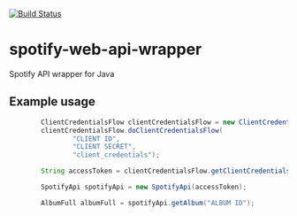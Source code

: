 [![Build Status](https://dev.azure.com/jzheng21/jzheng/_apis/build/status/jzheng2017.spotify-web-api-wrapper?branchName=main)](https://dev.azure.com/jzheng21/jzheng/_build/latest?definitionId=1&branchName=main)

# spotify-web-api-wrapper
Spotify API wrapper for Java

## Example usage
```java
        ClientCredentialsFlow clientCredentialsFlow = new ClientCredentialsFlow();
        clientCredentialsFlow.doClientCredentialsFlow(
                "CLIENT ID",
                "CLIENT SECRET",
                "client_credentials");

        String accessToken = clientCredentialsFlow.getClientCredentialsFlowToken().getAccessToken();

        SpotifyApi spotifyApi = new SpotifyApi(accessToken);

        AlbumFull albumFull = spotifyApi.getAlbum("ALBUM ID");
```
